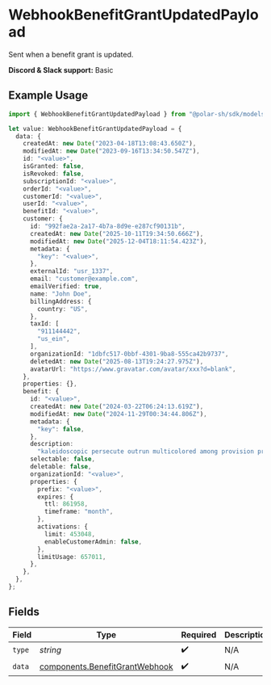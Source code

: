 # WebhookBenefitGrantUpdatedPayload

Sent when a benefit grant is updated.

**Discord & Slack support:** Basic

## Example Usage

```typescript
import { WebhookBenefitGrantUpdatedPayload } from "@polar-sh/sdk/models/components/webhookbenefitgrantupdatedpayload.js";

let value: WebhookBenefitGrantUpdatedPayload = {
  data: {
    createdAt: new Date("2023-04-18T13:08:43.650Z"),
    modifiedAt: new Date("2023-09-16T13:34:50.547Z"),
    id: "<value>",
    isGranted: false,
    isRevoked: false,
    subscriptionId: "<value>",
    orderId: "<value>",
    customerId: "<value>",
    userId: "<value>",
    benefitId: "<value>",
    customer: {
      id: "992fae2a-2a17-4b7a-8d9e-e287cf90131b",
      createdAt: new Date("2025-10-11T19:34:50.666Z"),
      modifiedAt: new Date("2025-12-04T18:11:54.423Z"),
      metadata: {
        "key": "<value>",
      },
      externalId: "usr_1337",
      email: "customer@example.com",
      emailVerified: true,
      name: "John Doe",
      billingAddress: {
        country: "US",
      },
      taxId: [
        "911144442",
        "us_ein",
      ],
      organizationId: "1dbfc517-0bbf-4301-9ba8-555ca42b9737",
      deletedAt: new Date("2025-08-13T19:24:27.975Z"),
      avatarUrl: "https://www.gravatar.com/avatar/xxx?d=blank",
    },
    properties: {},
    benefit: {
      id: "<value>",
      createdAt: new Date("2024-03-22T06:24:13.619Z"),
      modifiedAt: new Date("2024-11-29T00:34:44.806Z"),
      metadata: {
        "key": false,
      },
      description:
        "kaleidoscopic persecute outrun multicolored among provision prickly lounge",
      selectable: false,
      deletable: false,
      organizationId: "<value>",
      properties: {
        prefix: "<value>",
        expires: {
          ttl: 861958,
          timeframe: "month",
        },
        activations: {
          limit: 453048,
          enableCustomerAdmin: false,
        },
        limitUsage: 657011,
      },
    },
  },
};
```

## Fields

| Field                                                                            | Type                                                                             | Required                                                                         | Description                                                                      | Example                                                                          |
| -------------------------------------------------------------------------------- | -------------------------------------------------------------------------------- | -------------------------------------------------------------------------------- | -------------------------------------------------------------------------------- | -------------------------------------------------------------------------------- |
| `type`                                                                           | *string*                                                                         | :heavy_check_mark:                                                               | N/A                                                                              | benefit_grant.updated                                                            |
| `data`                                                                           | [components.BenefitGrantWebhook](../../models/components/benefitgrantwebhook.md) | :heavy_check_mark:                                                               | N/A                                                                              |                                                                                  |